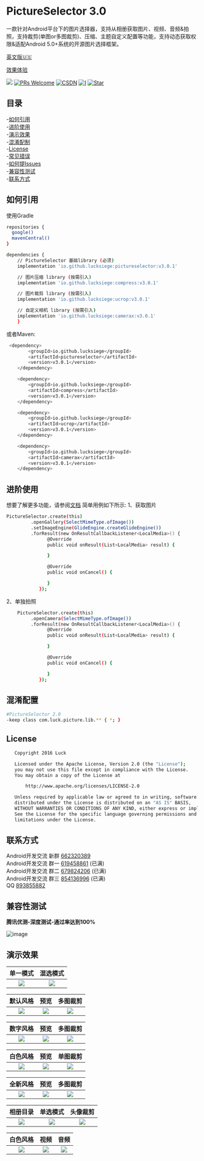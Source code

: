 # PictureSelector 3.0
   一款针对Android平台下的图片选择器，支持从相册获取图片、视频、音频&拍照，支持裁剪(单图or多图裁剪)、压缩、主题自定义配置等功能，支持动态获取权限&适配Android 5.0+系统的开源图片选择框架。<br>
   
   [英文版🇺🇸](README.md)

   [效果体验](https://github.com/LuckSiege/PictureSelector/raw/master/app/demo/demo_2021-11-14_122603_v2.7.3-rc10.apk)<br>
  
[![](https://jitpack.io/v/LuckSiege/PictureSelector.svg)](https://jitpack.io/#LuckSiege/PictureSelector)
[![PRs Welcome](https://img.shields.io/badge/PRs-Welcome-brightgreen.svg)](https://github.com/LuckSiege)
[![CSDN](https://img.shields.io/twitter/url/http/blog.csdn.net/luck_mw.svg?style=social)](http://blog.csdn.net/luck_mw)
[![I](https://img.shields.io/github/issues/LuckSiege/PictureSelector.svg)](https://github.com/LuckSiege/PictureSelector/issues)
[![Star](https://img.shields.io/github/stars/LuckSiege/PictureSelector.svg)](https://github.com/LuckSiege/PictureSelector)

## 目录
-[如何引用](#如何引用)<br>
-[进阶使用](#进阶使用)<br>
-[演示效果](#演示效果)<br>
-[混淆配制](#混淆配制)<br>
-[License](#License)<br>
-[常见错误](#常见错误)<br>
-[如何提Issues](#如何提Issues)<br>
-[兼容性测试](#兼容性测试)<br>
-[联系方式](#联系方式)<br>



## 如何引用

使用Gradle
```sh
repositories {
  google()
  mavenCentral()
}

dependencies {
    // PictureSelector 基础library (必须)
    implementation 'io.github.lucksiege:pictureselector:v3.0.1'

    // 图片压缩 library (按需引入)
    implementation 'io.github.lucksiege:compress:v3.0.1'

    // 图片裁剪 library (按需引入)
    implementation 'io.github.lucksiege:ucrop:v3.0.1'

    // 自定义相机 library (按需引入)
    implementation 'io.github.lucksiege:camerax:v3.0.1'
	}
```

或者Maven:

```sh
 <dependency>
 	  	<groupId>io.github.lucksiege</groupId>
 	  	<artifactId>pictureselector</artifactId>
 	  	<version>v3.0.1</version>
 	</dependency>

 	<dependency>
 	  	<groupId>io.github.lucksiege</groupId>
 	  	<artifactId>compress</artifactId>
 	  	<version>v3.0.1</version>
 	</dependency>

 	<dependency>
 	  	<groupId>io.github.lucksiege</groupId>
 	  	<artifactId>ucrop</artifactId>
 	  	<version>v3.0.1</version>
 	</dependency>

 	<dependency>
 	  	<groupId>io.github.lucksiege</groupId>
 	  	<artifactId>camerax</artifactId>
 	  	<version>v3.0.1</version>
 	</dependency>
```

## 进阶使用
想要了解更多功能，请参阅[文档](https://github.com/LuckSiege/PictureSelector/wiki/PictureSelector-Api%E8%AF%B4%E6%98%8E)
简单用例如下所示:
1、获取图片
```sh
PictureSelector.create(this)
         .openGallery(SelectMimeType.ofImage())
         .setImageEngine(GlideEngine.createGlideEngine())
         .forResult(new OnResultCallbackListener<LocalMedia>() {
               @Override
               public void onResult(List<LocalMedia> result) {

               }

               @Override
               public void onCancel() {

               }
            });
```

2、单独拍照
```sh
	PictureSelector.create(this)
         .openCamera(SelectMimeType.ofImage())
         .forResult(new OnResultCallbackListener<LocalMedia>() {
               @Override
               public void onResult(List<LocalMedia> result) {

               }

               @Override
               public void onCancel() {

               }
            });
```



## 混淆配置 
```sh
#PictureSelector 2.0
-keep class com.luck.picture.lib.** { *; }


```
## License
```sh
   Copyright 2016 Luck

   Licensed under the Apache License, Version 2.0 (the "License");
   you may not use this file except in compliance with the License.
   You may obtain a copy of the License at

       http://www.apache.org/licenses/LICENSE-2.0

   Unless required by applicable law or agreed to in writing, software
   distributed under the License is distributed on an "AS IS" BASIS,
   WITHOUT WARRANTIES OR CONDITIONS OF ANY KIND, either express or implied.
   See the License for the specific language governing permissions and
   limitations under the License.
```

## 联系方式
Android开发交流 新群 [662320389]() <br>
Android开发交流 群一 [619458861]() (已满) <br>
Android开发交流 群二 [679824206]() (已满) <br>
Android开发交流 群三 [854136996]() (已满) <br>
QQ [893855882]() <br>


## 兼容性测试
******腾讯优测-深度测试-通过率达到100%******

![image](https://github.com/LuckSiege/PictureSelector/blob/master/image/test.png)


## 演示效果

| 单一模式 | 混选模式 |
|:-----------:|:-----------:|
|![](image/home.jpg)|![](image/home_mixed.jpg)| 

| 默认风格 | 预览 | 多图裁剪 |
|:-----------:|:--------:|:---------:|
|![](image/ps_default_style_1.jpg) | <img src="image/ps_default_style_2.jpg"/> | ![](image/ps_default_style_new_3.jpg)|

| 数字风格 | 预览 | 多图裁剪 |
|:-----------:|:--------:|:---------:|
|![](image/ps_num_style_new_1.jpg) | ![](image/ps_num_style_new_2.jpg) | ![](image/ps_num_style_new_3.jpg)|

| 白色风格 | 预览 | 单图裁剪 |
|:-----------:|:--------:|:---------:|
|![](image/ps_sina_style_1.jpg) | ![](image/ps_sina_style_new_2.jpg) | ![](image/ps_sina_style_new_3.jpg)|

| 全新风格 | 预览 | 多图裁剪 |
|:-----------:|:--------:|:---------:|
|![](image/ps_wechat_style_1.jpg) | ![](image/ps_wechat_style_2.jpg) | ![](image/ps_wechat_style_new_3.jpg)|

| 相册目录 | 单选模式 | 头像裁剪|
|:-----------:|:--------:|:--------:|
|![](image/ps_wechat_album_style.jpg) |![](image/ps_wechat_single_style_3.jpg) | ![](image/ps_circular_crop_new_style.jpg)|

| 白色风格 | 视频 | 音频 |
|:-----------:|:-----------:|:--------:|
|![](image/ps_white_style.jpeg) |![](image/ps_video.jpg) | ![](image/ps_audio.jpg)|

